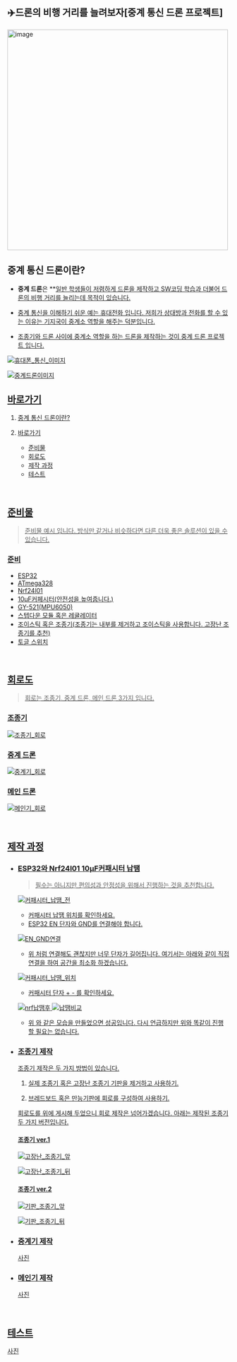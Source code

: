 ## ✈️드론의 비행 거리를 늘려보자[중계 통신 드론 프로젝트]
<img src="/img/메인드론 사진.jpg" alt="image" width="500" height="auto">

## 중계 통신 드론이란?

- **중계 드론**은 **<u>일반 학생들이 저렴하게 드론을 제작하고 SW코딩 학습과 더불어 드론의 비행 거리를 늘리는데 목적이 있습니다.

- 중계 통신을 이해하기 쉬운 예는 휴대전화 입니다. 저희가 상대방과 전화를 할 수 있는 이유는 기지국이 중계소 역할을 해주는 덕분입니다.

- 조종기와 드론 사이에 중계소 역할을 하는 드론을 제작하는 것이 중계 드론 프로젝트 입니다.

![휴대폰_통신_이미지](./img/휴대폰%20통신%20이미지.png "휴대전화 통신 방식")

![중계드론이미지](./img/중계드론이미지.png "중계 통신 드론 방식")



## 바로가기
1. [중계 통신 드론이란?](#중계-통신-드론이란)

2. [바로가기](#바로가기)
    - [준비물](#준비물)
    - [회로도](#회로도)
    - [제작 과정](#제작-과정)
    - [테스트](#테스트)

 
<br>

## 준비물
>준비물 예시 입니다. 방식만 같거나 비슷하다면 다른 더욱 좋은 솔루션이 있을 수 있습니다.

### 준비
- ESP32
- ATmega328
- Nrf24l01
- 10μF커페시터(안전성을 높여줍니다.)
- GY-521(MPU6050)
- 스텝다운 모듈 혹은 레귤레이터
- 조이스틱 혹은 조종기(조종기는 내부를 제거하고 조이스틱을 사용합니다. 고장난 조종기를 추천)
- 토글 스위치

<br>

## 회로도
  >회로는 조종기, 중계 드론, 메인 드론 3가지 입니다.

### 조종기
![조종기_회로](./img/조종기%20회로.png "조종기 회로")

### 중계 드론
![중계기_회로](./img/중계기%20회로.png "중계기 회로")

### 메인 드론
![메인기_회로](./img/메인기%20회로.png "메인기 회로")

<br>

## 제작 과정

  - ### ESP32와 Nrf24l01 10μF커패시터 납땜
    >필수는 아니지만 편의성과 안정성을 위해서 진행하는 것을 추천합니다.

    ![커패시터_납땜_전](./img/커패시터%20납땜%20전.jpg "납땜 전 모습")

    - 커패시터 납땜 위치를 확인하세요.
    - ESP32 EN 단자와 GND를 연결해야 합니다.

    ![EN_GND연결](./img/EN_GND연결.png "EN / GND 연결된 모습")

    - 위 처럼 연결해도 괜찮지만 너무 단자가 길어집니다. 여기서는 아래와 같이 직접 연결을 하여 공간을 최소화 하겠습니다.

    ![커패시터_납땜_위치](./img/커패시터%20납땜%20위치.jpg "실제 납땜한 모습")

    - 커패시터 단자 + - 를 확인하세요.

    ![nrf납땜후](./img/nrf납땜후.jpg "Nrf24l01 커패시터 납땜")
    ![납땜비교](./img/납땜비교.jpg "ESP32 커패시터 전/후")

    - 위 와 같은 모습을 만들었으면 성공입니다. 다시 언급하지만 위와 똑같이 진행 할 필요는 없습니다.

  - ### 조종기 제작
    
    조종기 제작은 두 가지 방법이 있습니다.

    1. 실제 조종기 혹은 고장난 조종기 기판을 제거하고 사용하기.

    2. 브레드보드 혹은 만능기판에 회로를 구성하여 사용하기.

    회로도를 위에 게시해 두었으니 회로 제작은 넘어가겠습니다.
    아래는 제작된 조종기 두 가지 버전입니다.

    #### 조종기 ver.1
    ![고장난_조종기_앞](./img/고장난%20조종기%20앞.jpg "조종기 ver.1 앞")

    ![고장난_조종기_뒤](./img/고장난%20조종기%20뒤.jpg "조종기 ver.1 뒤")

    #### 조종기 ver.2
    ![기판_조종기_앞](./img/기판%20조종기%20앞.jpg "조종기 ver.2 앞")

    ![기판_조종기_뒤](./img/기판%20조종기%20뒤.jpg "조종기 ver.2 뒤")



  - ### 중계기 제작
    사진

  - ### 메인기 제작
    사진

<br>

## 테스트

  사진
